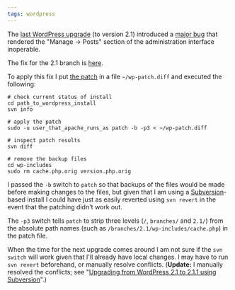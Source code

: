 ```yaml
---
tags: wordpress
---
```


The [last WordPress upgrade](/wiki/Upgrading_from_WordPress_2.0.7_to_2.1_using_Subversion) (to version 2.1) introduced a [major bug](http://trac.wordpress.org/ticket/3642) that rendered the "Manage -&gt; Posts" section of the administration interface inoperable.

The fix for the 2.1 branch is [here](http://trac.wordpress.org/changeset/4857).

To apply this fix I put [the patch](http://trac.wordpress.org/changeset/4857?format=diff&new=4857) in a file `~/wp-patch.diff` and executed the following:

    # check current status of install
    cd path_to_wordpress_install
    svn info

    # apply the patch
    sudo -u user_that_apache_runs_as patch -b -p3 < ~/wp-patch.diff

    # inspect patch results
    svn diff

    # remove the backup files
    cd wp-includes
    sudo rm cache.php.orig version.php.orig

I passed the `-b` switch to `patch` so that backups of the files would be made before making changes to the files, but given that I am using a [Subversion](/wiki/Subversion)-based install I could have just as easily reverted using `svn revert` in the event that the patching didn't work out.

The `-p3` switch tells `patch` to strip three levels (`/`, `branches/` and `2.1/`) from the absolute path names (such as `/branches/2.1/wp-includes/cache.php`) in the patch file.

When the time for the next upgrade comes around I am not sure if the `svn switch` will work given that I'll already have local changes. I may have to run `svn revert` beforehand, or manually resolve conflicts. (**Update:** I manually resolved the conflicts; see "[Upgrading from WordPress 2.1 to 2.1.1 using Subversion](/wiki/Upgrading_from_WordPress_2.1_to_2.1.1_using_Subversion)".)
